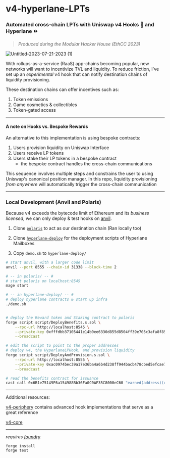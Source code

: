 # v4-hyperlane-LPTs
### **Automated cross-chain LPTs with Uniswap v4 Hooks 🦄 and Hyperlane ⏩️**

> *Produced during the Modular Hacker House (EthCC 2023)*

![Untitled-2023-07-21-2023 (1)](https://github.com/saucepoint/v4-hyperlane-LPTs/assets/98790946/ff4e0325-4c11-4cdf-beac-3e6d28b7b1ee)

With rollups-as-a-service (RaaS) app-chains becoming popular, new networks will want to incentivize TVL and liquidity. To reduce friction, I've set up an *experimental* v4 hook that can notify destination chains of liquidity provisioning.

These destination chains can offer incentives such as:
1. Token emissions
2. Game cosmetics & collectibles
3. Token-gated access

---

#### A note on Hooks vs. Bespoke Rewards

An alternative to this implementation is using bespoke contracts:

1. Users provision liquidity on Uniswap Interface
2. Users receive LP tokens
3. Users stake their LP tokens in a bespoke contract
    - the bespoke contract handles the cross-chain communications

This sequence involves multiple steps and constrains the user to using Uniswap's canonical position manager. In this repo, liquidity provisioning *from anywhere* will automatically trigger the cross-chain communication 

---

### Local Development (Anvil and Polaris)

Because v4 exceeds the bytecode limit of Ethereum and its *business licensed*, we can only deploy & test hooks on [anvil](https://book.getfoundry.sh/anvil/).

1. Clone [`polaris`](https://github.com/berachain/polaris) to act as our destination chain (Ran locally too)

2. Clone [`hyperlane-deploy`](https://github.com/hyperlane-xyz/hyperlane-deploy) for the deployment scripts of Hyperlane Mailboxes

3. Copy `demo.sh` to `hyperlane-deploy/`

```bash
# start anvil, with a larger code limit
anvil --port 8555 --chain-id 31338 --block-time 2 

# -- in polaris/ -- #
# start polaris on localhost:8545
mage start

# -- in hyperlane-deploy/ -- #
# deploy hyperlane contracts & start up infra
./demo.sh


# deploy the Reward token and Staking contract to polaris
forge script script/DeployBenefits.s.sol \
    --rpc-url http://localhost:8545 \
    --private-key 0xfffdbb37105441e14b0ee6330d855d8504ff39e705c3afa8f859ac9865f99306 \
    --broadcast

# edit the script to point to the proper addresses
# deploy v4, the HyperlaneLPHook, and provision liquidity
forge script script/DeployAndProvision.s.sol \
    --rpc-url http://localhost:8555 \
    --private-key 0xac0974bec39a17e36ba4a6b4d238ff944bacb478cbed5efcae784d7bf4f2ff80 \
    --broadcast

# read the benefits contract for issuance
cast call 0x6B1e75149F6a154988Bb36Fa0C0AF35C8000eC60 "earned(address)(uint256)" 0xd85BdcdaE4db1FAEB8eF93331525FE68D7C8B3f0 --rpc-url http://localhost:8545
```

---

Additional resources:

[v4-periphery](https://github.com/uniswap/v4-periphery) contains advanced hook implementations that serve as a great reference

[v4-core](https://github.com/uniswap/v4-core)

---

*requires [foundry](https://book.getfoundry.sh)*

```
forge install
forge test
```
